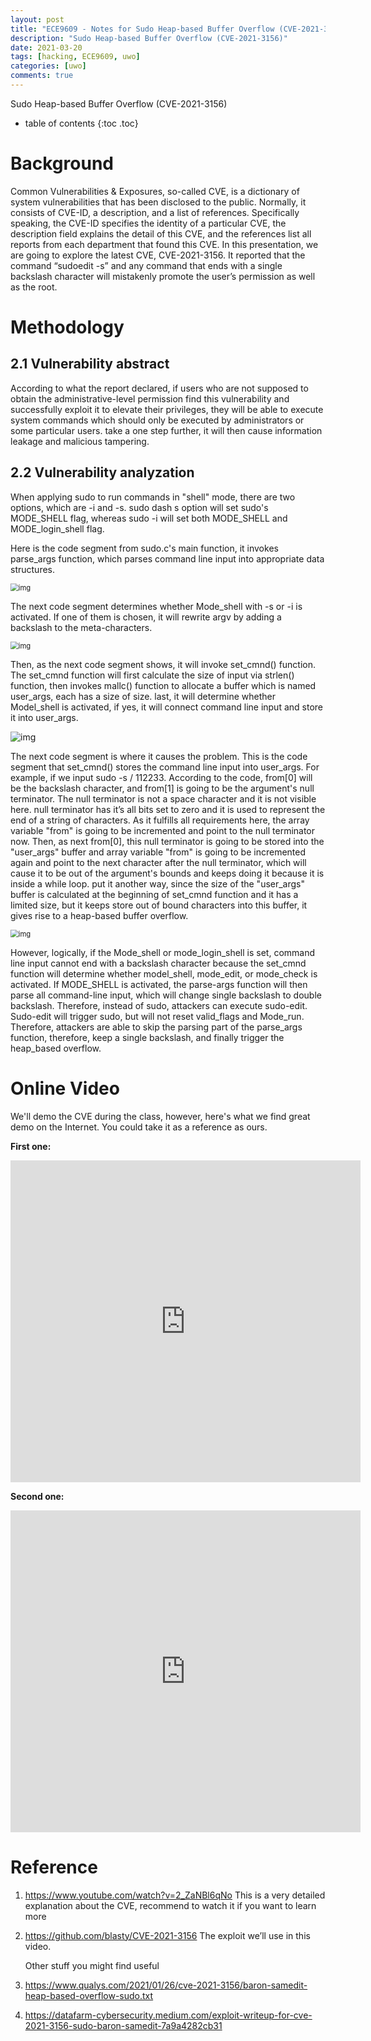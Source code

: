 ```yaml
---
layout: post
title: "ECE9609 - Notes for Sudo Heap-based Buffer Overflow (CVE-2021-3156)"
description: "Sudo Heap-based Buffer Overflow (CVE-2021-3156)"
date: 2021-03-20
tags: [hacking, ECE9609, uwo]
categories: [uwo]
comments: true
---
```


Sudo Heap-based Buffer Overflow (CVE-2021-3156)

* table of contents
{:toc .toc}

# Background

Common Vulnerabilities & Exposures, so-called CVE, is a dictionary of system vulnerabilities that has been disclosed to the public. Normally, it consists of CVE-ID, a description, and a list of references. Specifically speaking, the CVE-ID specifies the identity of a particular CVE, the description field explains the detail of this CVE, and the references list all reports from each department that found this CVE. In this presentation, we are going to explore the latest CVE, CVE-2021-3156. It reported that the command “sudoedit -s” and any command that ends with a single backslash character will mistakenly promote the user’s permission as well as the root. 

# Methodology

## 2.1 **Vulnerability abstract** 

According to what the report declared, if users who are not supposed to obtain the administrative-level permission find this vulnerability and successfully exploit it to elevate their privileges, they will be able to execute system commands which should only be executed by administrators or some particular users. take a one step further, it will then cause information leakage and malicious tampering. 

## 2.2 **Vulnerability analyzation** 

When applying sudo to run commands in "shell" mode, there are two options, which are -i and -s. sudo dash s option will set sudo's MODE_SHELL flag, whereas sudo -i will set both MODE_SHELL and MODE_login_shell flag. 

Here is the code segment from sudo.c's main function, it invokes parse_args function, which parses command line input into appropriate data structures. 

<img src="/assets/images/202103/1r18oADTLzjfvVQ65EtJY8QirUKFktxJxD61rCHfFLt3bl3ydLDtpxku4lmSx1GI-b5_9ghrinbjz2vZY0gMYN2M2Vu2JvfeZbDoiU23O8uC4Ft4K_mcC8D40ijbJi8-t5VXItz0" alt="img" style="zoom:80%;" />

The next code segment determines whether Mode_shell with -s or -i is activated. If one of them is chosen, it will rewrite argv by adding a backslash to the meta-characters. 

<img src="/assets/images/202103/AAg3lf5MpdlRbh2G0HRO1EN4TkACGASqCoRPtELjUtFgnfnJJg8jv-KzSGJkVziPTPKlikJ9gvEaIncobqEpnmOL54q6_DsToqXlJ8GjkXxm_tkdPhEUf9CAnwKKFUFf9LSzwnru" alt="img" style="zoom:80%;" />

Then, as the next code segment shows, it will invoke set_cmnd() function. The set_cmnd function will first calculate the size of input via strlen() function, then invokes mallc() function to allocate a buffer which is named user_args, each has a size of size. last, it will determine whether Model_shell is activated, if yes, it will connect command line input and store it into user_args. 

![img](/assets/images/202103/QnUj10UZoAFtV28mqivgruWVLowIe6QeGHxi1xvBN8ZQNNbuvSVyW7SWJUb0voJ2TAo44YuXr-yDETyfTOqK3Ca0llzjLfLznyokUhEbCyCYhcGMich_L0sJa95gPvshUsNtc2rG)

The next code segment is where it causes the problem. This is the code segment that set_cmnd() stores the command line input into user_args. For example, if we input sudo -s / 112233. According to the code, from[0] will be the backslash character, and from[1] is going to be the argument's null terminator. The null terminator is not a space character and it is not visible here. null terminator has it’s all bits set to zero and it is used to represent the end of a string of characters. As it fulfills all requirements here, the array variable "from" is going to be incremented and point to the null terminator now. Then, as next from[0], this null terminator is going to be stored into the "user_args" buffer and array variable "from" is going to be incremented again and point to the next character after the null terminator, which will cause it to be out of the argument's bounds and keeps doing it because it is inside a while loop. put it another way, since the size of the "user_args" buffer is calculated at the beginning of set_cmnd function and it has a limited size, but it keeps store out of bound characters into this buffer, it gives rise to a heap-based buffer overflow. 



<img src="/assets/images/202103/nbyBysGHcbo_jkep-kdgzxe-PhcnA3V8RL5aT-RGt-HvPkhMCK1pbA0ZnHlP72s18qTj13AxSC2PCYq1Guc-MK6eG1uRh5KMRMWyhDwN9sq2AMF8Se4VN5V4snuggYS2tDpFHCo7" alt="img" style="zoom:80%;" />

However, logically, if the Mode_shell or mode_login_shell is set, command line input cannot end with a backslash character because the set_cmnd function will determine whether model_shell, mode_edit, or mode_check is activated. If MODE_SHELL is activated, the parse-args function will then parse all command-line input, which will change single backslash to double backslash. Therefore, instead of sudo, attackers can execute sudo-edit. Sudo-edit will trigger sudo, but will not reset valid_flags and Mode_run. Therefore, attackers are able to skip the parsing part of the parse_args function, therefore, keep a single backslash, and finally trigger the heap_based overflow. 



# Online Video

We'll demo the CVE during the class, however, here's what we find great demo on the Internet. You could take it as a reference as ours.

**First one:**    
<iframe width="560" height="515" src="https://www.youtube.com/embed/hZg1OoyqXhs?start=38" title="YouTube video player" frameborder="0" allow="accelerometer; autoplay; clipboard-write; encrypted-media; gyroscope; picture-in-picture" allowfullscreen></iframe>

**Second one:**       

<iframe width="560" height="515" src="https://www.youtube.com/embed/Cqom0wGyhGg" frameborder="0" allow="accelerometer; autoplay; clipboard-write; encrypted-media; gyroscope; picture-in-picture" allowfullscreen></iframe>



# Reference

1. https://www.youtube.com/watch?v=2_ZaNBl6qNo This is a very detailed explanation about the CVE, recommend to watch it if you want to learn more

2. https://github.com/blasty/CVE-2021-3156 The exploit we’ll use in this video.   

   Other stuff you might find useful

3. https://www.qualys.com/2021/01/26/cve-2021-3156/baron-samedit-heap-based-overflow-sudo.txt

4. https://datafarm-cybersecurity.medium.com/exploit-writeup-for-cve-2021-3156-sudo-baron-samedit-7a9a4282cb31